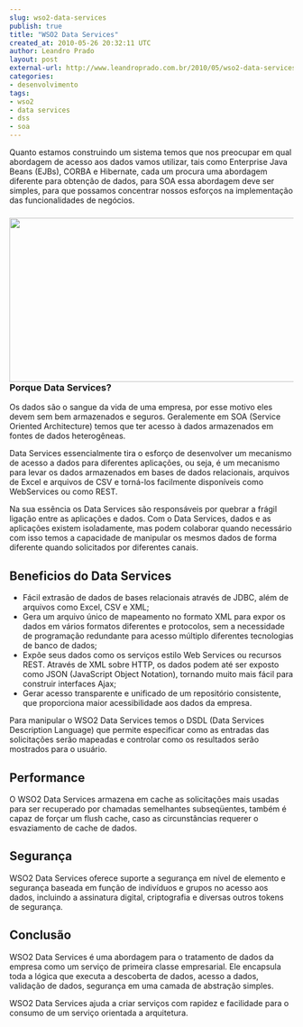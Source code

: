 ```yaml
---
slug: wso2-data-services
publish: true
title: "WSO2 Data Services"
created_at: 2010-05-26 20:32:11 UTC
author: Leandro Prado
layout: post
external-url: http://www.leandroprado.com.br/2010/05/wso2-data-services/
categories:
- desenvolvimento
tags:
- wso2
- data services
- dss
- soa
---
```

Quanto estamos construindo um sistema temos que nos preocupar em qual abordagem de acesso aos dados vamos utilizar, tais como Enterprise Java Beans (EJBs), CORBA e Hibernate, cada um procura uma abordagem diferente para obtenção de dados, para SOA essa abordagem deve ser simples, para que possamos concentrar nossos esforços na implementação das funcionalidades de negócios.

<h3><img class="aligncenter size-full wp-image-95" title="dataservices" src="http://www.leandroprado.com.br/wp-content/uploads/2010/05/dataservices.gif" alt="" width="558" height="291" />Porque Data Services?</h3>

Os dados são o sangue da vida de uma empresa, por esse motivo eles devem sem bem armazenados e seguros. Geralemente em SOA (Service Oriented Architecture) temos que ter acesso à dados armazenados em fontes de dados heterogêneas.

Data Services essencialmente tira o esforço de desenvolver um mecanismo de acesso a dados para diferentes aplicações, ou seja, é um mecanismo para levar os dados armazenados em bases de dados relacionais, arquivos de Excel e arquivos de CSV e torná-los facilmente disponíveis como WebServices ou como REST.

Na sua essência os Data Services são responsáveis por quebrar a frágil ligação entre as aplicações e dados. Com o Data Services, dados e as aplicações existem isoladamente, mas podem colaborar quando necessário com isso temos a capacidade de manipular os mesmos dados de forma diferente quando solicitados por diferentes canais.

## Beneficios do Data Services

 * Fácil extrasão de dados de bases relacionais através de JDBC, além de arquivos como Excel, CSV e XML;
 * Gera um arquivo único de mapeamento no formato XML para expor os dados em vários formatos diferentes e protocolos, sem a necessidade de programação redundante para acesso múltiplo diferentes tecnologias de banco de dados;
 * Expõe seus dados como os serviços estilo Web Services ou recursos REST. Através de XML sobre HTTP, os dados podem até ser exposto como JSON (JavaScript Object Notation), tornando muito mais fácil para construir interfaces Ajax;
 * Gerar acesso transparente e unificado de um repositório consistente, que proporciona maior acessibilidade aos dados da empresa.

Para manipular o WSO2 Data Services temos o DSDL (Data Services Description Language) que permite especificar como as entradas das solicitações serão mapeadas e controlar como os resultados serão mostrados para o usuário.

## Performance

O WSO2 Data Services armazena em cache as solicitações mais usadas para ser recuperado por chamadas semelhantes subseqüentes, também é capaz de forçar um flush cache, caso as circunstâncias requerer o esvaziamento de cache de dados.

## Segurança

WSO2 Data Services oferece suporte a segurança em nível de elemento e segurança baseada em função de indivíduos e grupos no acesso aos dados, incluindo a assinatura digital, criptografia e diversas outros tokens de segurança.

## Conclusão

WSO2 Data Services é uma abordagem para o tratamento de dados da empresa como um serviço de primeira classe empresarial. Ele encapsula toda a lógica que executa a descoberta de dados, acesso a dados, validação de dados, segurança em uma camada de abstração simples.

WSO2 Data Services ajuda a criar serviços com rapidez e facilidade para o consumo de um serviço orientada a arquitetura.
